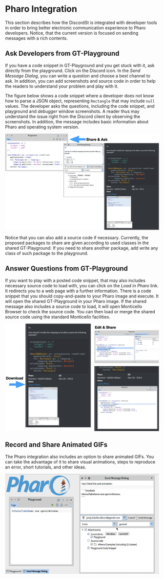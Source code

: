 # Pharo Integration

This section describes how the DiscordSt is integrated with developer tools in order to bring better electronic communication experience to Pharo developers. Notice, that the current version is focused on sending messages with a rich contents. 

## Ask Developers from GT-Playground

If you have a code snippet in GT-Playground and you get stuck with it, ask directly from the playground. Click on the Discord icon. In the *Send Message Dialog*, you can write a question and choose a best channel to ask. In addition, you can add screenshots and source code in order to help the readers to understand your problem and play with it.

The figure below shows a code snippet where a developer does not know how to parse a JSON object, representing `Rectangle` that may include `null` values. The developer asks the questions, including the code snippet, and playground and *debugger* window screenshots. A reader thus may understand the issue right from the Discord client by observing the screenshots. In addition, the message includes basic information about Pharo and operating system version.

![Ask questions from GT-Playground](../assets/img/integration-ask.png)

Notice that you can also add a source code if necessary. Currently, the proposed packages to share are given according to used classes in the shared GT-Playground. If you need to share another package, add write any class of such package to the playground.

## Answer Questions from GT-Playground

If you want to play with a posted code snippet, that may also includes necessary source code to load with, you can click on the *Load in Pharo* link. It redirects you to a web page with a further information. There is a code snippet that you should copy-and-paste to your Pharo image and execute. It will open the shared GT-Playground in your Pharo image. If the shared message also includes a source code to load, it will open Monticello Browser to check the source code. You can then load or merge the shared source code using the standard Monticello facilities.

![Edit and answer from GT-Playground](../assets/img/integration-answer.png)

## Record and Share Animated GIFs

The Pharo integration also includes an option to share animated GIFs. You can take the advantage of it to share visual animations, steps to reproduce an error, short tutorials, and other ideas.

![Record and share animated GIFs from GT-Playground](../assets/img/integration-gif.gif)
